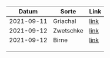 | Datum      | Sorte     | Link                                 |
| ---------- | --------- | ------------------------------------ |
| 2021-09-11 | Griachal  | [link](20210911_griachal/README.md)  |
| 2021-09-12 | Zwetschke | [link](20210912_zwetschke/README.md) |
| 2021-09-12 | Birne     | [link](20210912_birne/README.md)
|            |           |                                      |
|            |           |                                      |
|            |           |                                      |
